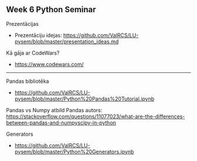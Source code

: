 ## Week 6 Python Seminar

Prezentācijas

* Prezentāciju idejas:
  https://github.com/ValRCS/LU-pysem/blob/master/presentation_ideas.md

Kā gāja ar CodeWars?

* https://www.codewars.com/

---
 
Pandas bibliotēka

* https://github.com/ValRCS/LU-pysem/blob/master/Python%20Pandas%20Tutorial.ipynb

Pandas vs Numpy atbild Pandas autors:
https://stackoverflow.com/questions/11077023/what-are-the-differences-between-pandas-and-numpyscipy-in-python

Generators

* https://github.com/ValRCS/LU-pysem/blob/master/Python%20Generators.ipynb

 
 
